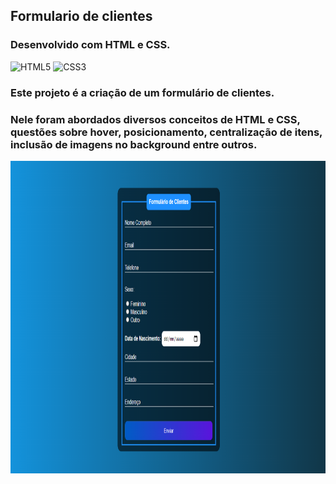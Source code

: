 ## Formulario de clientes
### Desenvolvido com HTML e CSS.
<div style="display: inline_block" >
    <img aling="center" alt="HTML5" src="https://img.shields.io/badge/HTML5-E34F26?style=for-the-badge&logo=html5&logoColor=white" />
    <img aling="center" alt="CSS3" src="https://img.shields.io/badge/CSS3-1572B6?style=for-the-badge&logo=css3&logoColor=white" />

</div>

### Este projeto é a criação de um formulário de clientes.

### Nele foram abordados diversos conceitos de HTML e CSS, questões sobre hover, posicionamento, centralização de itens, inclusão de imagens no background entre outros.

<p> 
    <img width="900" height="500" src="assets/img.png" >
</p>